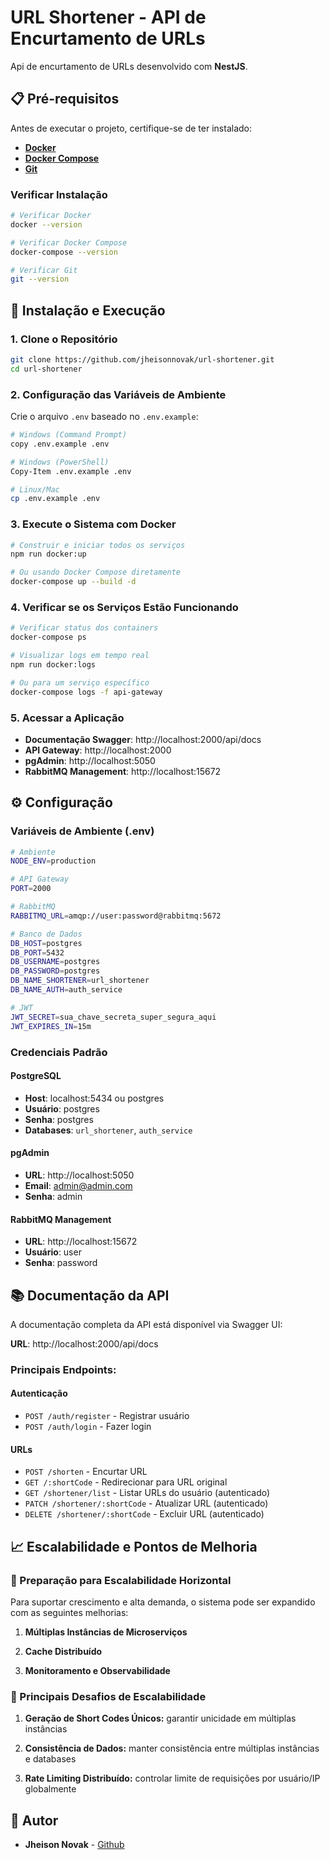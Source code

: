 # URL Shortener - API de Encurtamento de URLs

Api de encurtamento de URLs desenvolvido com **NestJS**.

## 📋 Pré-requisitos

Antes de executar o projeto, certifique-se de ter instalado:

- **[Docker](https://docs.docker.com/get-docker/)**
- **[Docker Compose](https://docs.docker.com/compose/install/)**
- **[Git](https://git-scm.com/downloads)**

### Verificar Instalação

```bash
# Verificar Docker
docker --version

# Verificar Docker Compose
docker-compose --version

# Verificar Git
git --version
```

## 🚀 Instalação e Execução

### 1. Clone o Repositório

```bash
git clone https://github.com/jheisonnovak/url-shortener.git
cd url-shortener
```

### 2. Configuração das Variáveis de Ambiente

Crie o arquivo `.env` baseado no `.env.example`:

```bash
# Windows (Command Prompt)
copy .env.example .env

# Windows (PowerShell)
Copy-Item .env.example .env

# Linux/Mac
cp .env.example .env
```

### 3. Execute o Sistema com Docker

```bash
# Construir e iniciar todos os serviços
npm run docker:up

# Ou usando Docker Compose diretamente
docker-compose up --build -d
```

### 4. Verificar se os Serviços Estão Funcionando

```bash
# Verificar status dos containers
docker-compose ps

# Visualizar logs em tempo real
npm run docker:logs

# Ou para um serviço específico
docker-compose logs -f api-gateway
```

### 5. Acessar a Aplicação

- **Documentação Swagger**: http://localhost:2000/api/docs
- **API Gateway**: http://localhost:2000
- **pgAdmin**: http://localhost:5050
- **RabbitMQ Management**: http://localhost:15672

## ⚙️ Configuração

### Variáveis de Ambiente (.env)

```bash
# Ambiente
NODE_ENV=production

# API Gateway
PORT=2000

# RabbitMQ
RABBITMQ_URL=amqp://user:password@rabbitmq:5672

# Banco de Dados
DB_HOST=postgres
DB_PORT=5432
DB_USERNAME=postgres
DB_PASSWORD=postgres
DB_NAME_SHORTENER=url_shortener
DB_NAME_AUTH=auth_service

# JWT
JWT_SECRET=sua_chave_secreta_super_segura_aqui
JWT_EXPIRES_IN=15m
```

### Credenciais Padrão

#### PostgreSQL

- **Host**: localhost:5434 ou postgres
- **Usuário**: postgres
- **Senha**: postgres
- **Databases**: `url_shortener`, `auth_service`

#### pgAdmin

- **URL**: http://localhost:5050
- **Email**: admin@admin.com
- **Senha**: admin

#### RabbitMQ Management

- **URL**: http://localhost:15672
- **Usuário**: user
- **Senha**: password

## 📚 Documentação da API

A documentação completa da API está disponível via Swagger UI:

**URL**: http://localhost:2000/api/docs

### Principais Endpoints:

#### Autenticação

- `POST /auth/register` - Registrar usuário
- `POST /auth/login` - Fazer login

#### URLs

- `POST /shorten` - Encurtar URL
- `GET /:shortCode` - Redirecionar para URL original
- `GET /shortener/list` - Listar URLs do usuário (autenticado)
- `PATCH /shortener/:shortCode` - Atualizar URL (autenticado)
- `DELETE /shortener/:shortCode` - Excluir URL (autenticado)

## 📈 Escalabilidade e Pontos de Melhoria

### 🚀 Preparação para Escalabilidade Horizontal

Para suportar crescimento e alta demanda, o sistema pode ser expandido com as seguintes melhorias:

1. **Múltiplas Instâncias de Microserviços**

2. **Cache Distribuído**

3. **Monitoramento e Observabilidade**

### 🎯 Principais Desafios de Escalabilidade

1. **Geração de Short Codes Únicos:** garantir unicidade em múltiplas instâncias

2. **Consistência de Dados:** manter consistência entre múltiplas instâncias e databases

3. **Rate Limiting Distribuído:** controlar limite de requisições por usuário/IP globalmente

## 👥 Autor

- **Jheison Novak** - [Github](https://github.com/jheisonnovak)
